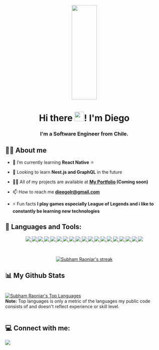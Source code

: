<p align="center">
<a href="#"><img width="40%" src="https://i.pinimg.com/originals/e4/26/70/e426702edf874b181aced1e2fa5c6cde.gif" height="300px"/></a>
</p>

<h1 align="center">Hi there <img src="https://raw.githubusercontent.com/MartinHeinz/MartinHeinz/master/wave.gif" width="30px" height="30px">! I'm Diego</h1>
<h3 align="center">I'm a Software Engineer from Chile.</h3>

## 🙋‍♂️ About me

- 🌱 I’m currently learning **React Native** ⚛️

- 👯 Looking to learn **Nest.js and GraphQL** in the future

- 👨‍💻 All of my projects are available at **[My Portfolio](#) (Coming soon)**

- 📫 How to reach me **dieegolr@gmail.com**

- ⚡ Fun facts **I play games especially League of Legends and i like to constantly be learning new technologies**

## 🚀 Languages and Tools:

<p align="center"> 
    <a href="https://reactjs.org/" target="_blank"> <img src="https://img.shields.io/badge/react-%2320232a.svg?style=for-the-badge&logo=react&logoColor=%2361DAFB"/> </a>
    <a href="https://nextjs.org/" target="_blank"> <img src="https://img.shields.io/badge/next.js-000000?style=for-the-badge&logo=nextdotjs&logoColor=white"/> </a>
    <a href="https://redux.js.org/" target="_blank"> <img src="https://img.shields.io/badge/Redux-593D88?style=for-the-badge&logo=redux&logoColor=white"/> </a>
    <a href="https://developer.mozilla.org/en-US/docs/Web/JavaScript" target="_blank"> <img src="https://img.shields.io/badge/javascript-%23323330.svg?style=for-the-badge&logo=javascript&logoColor=%23F7DF1E"/> </a>
    <a href="https://vuejs.org/" target="_blank"> <img src="https://img.shields.io/badge/vuejs-%2335495e.svg?style=for-the-badge&logo=vuedotjs&logoColor=%234FC08D"/> </a>
    <a href="https://nuxtjs.org/" target="_blank"> <img src="https://img.shields.io/badge/nuxt.js-00C58E?style=for-the-badge&logo=nuxtdotjs&logoColor=white"/> </a>
    <a href="https://www.w3.org/html/" target="_blank"> <img src="https://img.shields.io/badge/HTML5-E34F26?style=for-the-badge&logo=html5&logoColor=white"/> </a> 
    <a href="https://www.w3schools.com/css/" target="_blank"> <img src="https://img.shields.io/badge/CSS3-1572B6?style=for-the-badge&logo=css3&logoColor=white"/> </a> 
    <a href="https://strapi.io/" target="_blank"> <img src="https://img.shields.io/badge/strapi-2e7eea?style=for-the-badge&logo=strapi&logoColor=white"/> </a> 
     <a href="https://ant.design/" target="_blank"> <img src="https://img.shields.io/badge/Ant%20Design-1890FF?style=for-the-badge&logo=antdesign&logoColor=white"/> </a> 
    <a href="https://getbootstrap.com" target="_blank"> <img src="https://img.shields.io/badge/Bootstrap-563D7C?style=for-the-badge&logo=bootstrap&logoColor=white"/> </a> 
    <a href="https://nodejs.org" target="_blank"> <img src="https://img.shields.io/badge/Node.js-339933?style=for-the-badge&logo=nodedotjs&logoColor=white"/> </a> 
    <a href="https://jestjs.io/" target="_blank"> <img src="https://img.shields.io/badge/Jest-C21325?style=for-the-badge&logo=jest&logoColor=white"/> </a> 
    <a href="https://www.cypress.io/" target="_blank"> <img src="https://img.shields.io/badge/Cypress-17202C?style=for-the-badge&logo=cypress&logoColor=white"/> </a> 
    <a href="https://www.mysql.com/" target="_blank"> <img src="https://img.shields.io/badge/MySQL-00000F?style=for-the-badge&logo=mysql&logoColor=white"/> </a>
    <a href="https://www.mongodb.com/" target="_blank"> <img src="https://img.shields.io/badge/MongoDB-white?style=for-the-badge&logo=mongodb&logoColor=4EA94B"/> </a> 
    <a href="https://postman.com" target="_blank"> <img src="https://img.shields.io/badge/Postman-FF6C37?style=for-the-badge&logo=postman&logoColor=white"/> </a>   
    <a href="https://git-scm.com/" target="_blank"> <img src="https://img.shields.io/badge/git-%23F05033.svg?style=for-the-badge&logo=git&logoColor=white"/> </a> 
    <a href="https://www.atlassian.com/software/jira" target="_blank"> <img src="https://img.shields.io/badge/Jira-0052CC?style=for-the-badge&logo=Jira&logoColor=white"/> </a>
</p>
<br/>

<p align="center">
    <a href="https://github.com/dloyolar/github-readme-streak-stats">
        <img title="🔥 Get streak stats for your profile at git.io/streak-stats" alt="Subham Raoniar's streak" src="https://github-readme-streak-stats.herokuapp.com/?user=dloyolar&theme=black-ice&hide_border=true&stroke=0000&background=060A0CD0"/>
    </a>
</p>

## 📊 My Github Stats

  <br/>
  <a href="https://github.com/dloyolar/github-readme-stats"><img alt="Subham Raoniar's Top Languages" src="https://github-readme-stats.vercel.app/api/top-langs/?username=dloyolar&langs_count=8&count_private=true&layout=compact&theme=react&hide_border=true&bg_color=0D1117" /></a>
  <br/>
  <b>Note:</b> Top languages is only a metric of the languages my public code consists of and doesn't reflect experience or skill level.

<br/>
<br/>

## 💻 Connect with me:

<p align="left">

<a href = "https://www.linkedin.com/in/dloyolar/" target="_blank"><img src="https://img.icons8.com/fluent/48/000000/linkedin.png"/></a>

</p>

